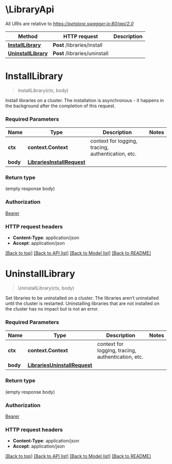 # \LibraryApi

All URIs are relative to *https://petstore.swagger.io:80/api/2.0*

Method | HTTP request | Description
------------- | ------------- | -------------
[**InstallLibrary**](LibraryApi.md#InstallLibrary) | **Post** /libraries/install | 
[**UninstallLibrary**](LibraryApi.md#UninstallLibrary) | **Post** /libraries/uninstall | 


# **InstallLibrary**
> InstallLibrary(ctx, body)


Install libraries on a cluster. The installation is asynchronous - it happens in the background after the completion of this request.

### Required Parameters

Name | Type | Description  | Notes
------------- | ------------- | ------------- | -------------
 **ctx** | **context.Context** | context for logging, tracing, authentication, etc.
  **body** | [**LibrariesInstallRequest**](LibrariesInstallRequest.md)|  | 

### Return type

 (empty response body)

### Authorization

[Bearer](../README.md#Bearer)

### HTTP request headers

 - **Content-Type**: application/json
 - **Accept**: application/json

[[Back to top]](#) [[Back to API list]](../README.md#documentation-for-api-endpoints) [[Back to Model list]](../README.md#documentation-for-models) [[Back to README]](../README.md)

# **UninstallLibrary**
> UninstallLibrary(ctx, body)


Set libraries to be uninstalled on a cluster. The libraries aren’t uninstalled until the cluster is restarted. Uninstalling libraries that are not installed on the cluster has no impact but is not an error.

### Required Parameters

Name | Type | Description  | Notes
------------- | ------------- | ------------- | -------------
 **ctx** | **context.Context** | context for logging, tracing, authentication, etc.
  **body** | [**LibrariesUninstallRequest**](LibrariesUninstallRequest.md)|  | 

### Return type

 (empty response body)

### Authorization

[Bearer](../README.md#Bearer)

### HTTP request headers

 - **Content-Type**: application/json
 - **Accept**: application/json

[[Back to top]](#) [[Back to API list]](../README.md#documentation-for-api-endpoints) [[Back to Model list]](../README.md#documentation-for-models) [[Back to README]](../README.md)

